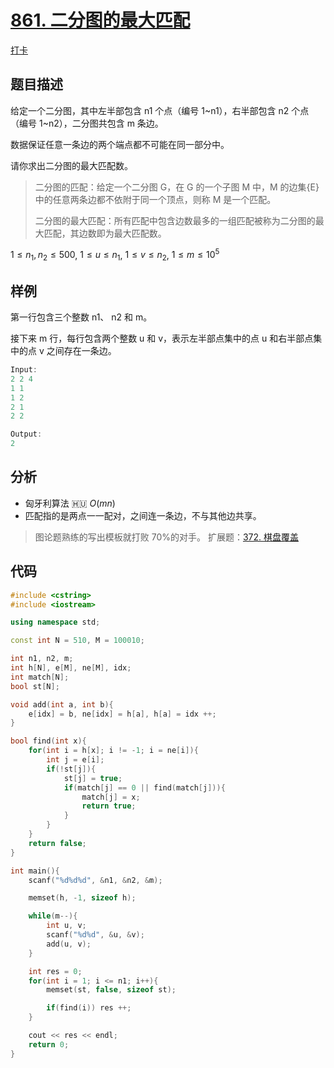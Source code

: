 # [861. 二分图的最大匹配](https://www.acwing.com/problem/content/863/)

[打卡](https://www.acwing.com/activity/content/problem/content/927/1/)

## 题目描述

给定一个二分图，其中左半部包含 n1 个点（编号 1~n1），右半部包含 n2 个点（编号 1~n2），二分图共包含 m 条边。

数据保证任意一条边的两个端点都不可能在同一部分中。

请你求出二分图的最大匹配数。

> 二分图的匹配：给定一个二分图 G，在 G 的一个子图 M 中，M 的边集{E}中的任意两条边都不依附于同一个顶点，则称 M 是一个匹配。
>
> 二分图的最大匹配：所有匹配中包含边数最多的一组匹配被称为二分图的最大匹配，其边数即为最大匹配数。

$1 ≤ n_1, n_2 ≤ 500$,
$1 ≤ u ≤ n_1$,
$1 ≤ v ≤ n_2$,
$1 ≤ m ≤ 10^5$

## 样例

第一行包含三个整数 n1、 n2 和 m。

接下来 m 行，每行包含两个整数 u 和 v，表示左半部点集中的点 u 和右半部点集中的点 v 之间存在一条边。

```c++
Input:
2 2 4
1 1
1 2
2 1
2 2

Output:
2
```

## 分析

- 匈牙利算法 🇭🇺 $O(mn)$
- 匹配指的是两点一一配对，之间连一条边，不与其他边共享。

> 图论题熟练的写出模板就打败 70%的对手。
> 扩展题：[372. 棋盘覆盖](https://www.acwing.com/problem/content/374/)

## 代码

```c++
#include <cstring>
#include <iostream>

using namespace std;

const int N = 510, M = 100010;

int n1, n2, m;
int h[N], e[M], ne[M], idx;
int match[N];
bool st[N];

void add(int a, int b){
    e[idx] = b, ne[idx] = h[a], h[a] = idx ++;
}

bool find(int x){
    for(int i = h[x]; i != -1; i = ne[i]){
        int j = e[i];
        if(!st[j]){
            st[j] = true;
            if(match[j] == 0 || find(match[j])){
                match[j] = x;
                return true;
            }
        }
    }
    return false;
}

int main(){
    scanf("%d%d%d", &n1, &n2, &m);

    memset(h, -1, sizeof h);

    while(m--){
        int u, v;
        scanf("%d%d", &u, &v);
        add(u, v);
    }

    int res = 0;
    for(int i = 1; i <= n1; i++){
        memset(st, false, sizeof st);

        if(find(i)) res ++;
    }

    cout << res << endl;
    return 0;
}
```
